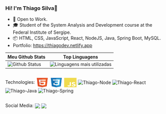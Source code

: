 ### Hi! I'm Thiago Silva👋


- 🔭 Open to Work.
- 🎓 Student of the System Analysis and Development course at the Federal Institute of Sergipe.
- 📦 HTML, CSS, JavaScript, React, NodeJS, Java, Spring Boot, MySQL.
- Portfolio: <a href="https://thiagodev.netlify.app">https://thiagodev.netlify.app</a>



| Meu Github Stats | Top Linguagens |
| --- | --- |
| ![Github Status](https://github-readme-stats.vercel.app/api?username=thiagodevcodes&show_icons=true&title_color=9932CC&icon_color=9932CC&text_color=9f9f9f&bg_color=151515&count_private=true) | ![Linguagens mais utilizadas](https://github-readme-stats.vercel.app/api/top-langs/?username=thiagodevcodes&show_icons=true&title_color=9932CC&icon_color=9932CC&text_color=9f9f9f&bg_color=151515&count_private=true&layout=compact) |

##
  
<div>
  <p>Technologies: 
    <img align="center" alt="Thiago-HTML" height="30" width="40" src="https://raw.githubusercontent.com/devicons/devicon/master/icons/html5/html5-original.svg">
    <img align="center" alt="Thiago-CSS" height="30" width="40" src="https://raw.githubusercontent.com/devicons/devicon/master/icons/css3/css3-original.svg">
    <img align="center" alt="Thiago-Js" height="30" width="40" src="https://raw.githubusercontent.com/devicons/devicon/master/icons/javascript/javascript-plain.svg">
    <img align="center" alt="Thiago-Node" height="30" width="40" src="https://cdn.jsdelivr.net/gh/devicons/devicon/icons/nodejs/nodejs-original.svg" />
    <img align="center" alt="Thiago-React" height="30" width="40" src="https://cdn.jsdelivr.net/gh/devicons/devicon/icons/react/react-original-wordmark.svg" />
    <img align="center" alt="Thiago-Java" height="30" width="40" src="https://cdn.jsdelivr.net/gh/devicons/devicon/icons/java/java-original-wordmark.svg" />
    <img align="center" alt="Thiago-Spring" height="30" width="40" src="https://cdn.jsdelivr.net/gh/devicons/devicon/icons/spring/spring-original-wordmark.svg" />
  </p>
</div>
  
##

<div>
  <p>Social Media: 
    <a href="https://www.instagram.com/thiagosilvazx/"><img align="center" src="https://img.shields.io/badge/Instagram-E4405F?style=for-the-badge&logo=instagram&logoColor=white" target="__blank"></a>
    <a href="https://www.linkedin.com/in/thiagosilvaweb/"><img align="center" src="https://img.shields.io/badge/LinkedIn-0077B5?style=for-the-badge&logo=linkedin&logoColor=white" target="__blank"></a>
  </p>
</div>




